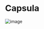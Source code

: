 # Capsula
![image](https://github.com/1337thai/Capsula/assets/105496462/0fd7f847-fdf4-4dd0-8b15-0f503dcebd9b)
